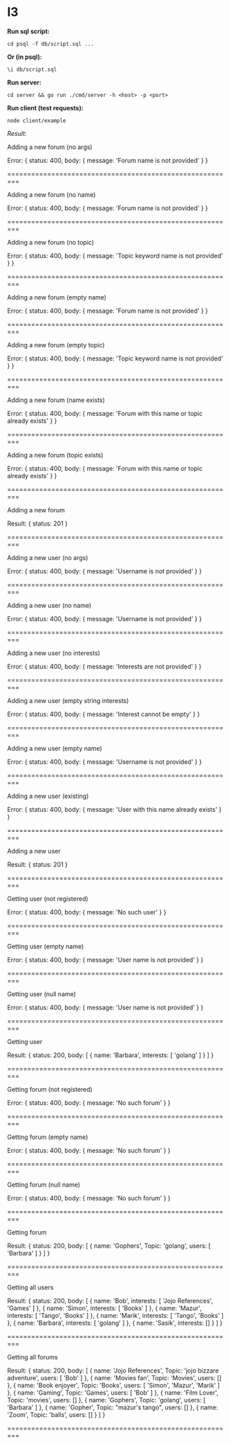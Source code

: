 # l3

**Run sql script:**

`cd psql -f db/script.sql ...`

**Or (in psql):**

`\i db/script.sql`

**Run server:**

`cd server && go run ./cmd/server -h <host> -p <port>`

**Run client (test requests):**

`node client/example`

*Result:*

Adding a new forum (no args) 

Error: { status: 400, body: { message: 'Forum name is not provided' } } 
 
=========================================================

Adding a new forum (no name) 

Error: { status: 400, body: { message: 'Forum name is not provided' } } 
 
=========================================================

Adding a new forum (no topic) 

Error: {
  status: 400,
  body: { message: 'Topic keyword name is not provided' }
} 
 
=========================================================

Adding a new forum (empty name) 

Error: { status: 400, body: { message: 'Forum name is not provided' } } 
 
=========================================================

Adding a new forum (empty topic) 

Error: {
  status: 400,
  body: { message: 'Topic keyword name is not provided' }
} 
 
=========================================================

Adding a new forum (name exists) 

Error: {
  status: 400,
  body: { message: 'Forum with this name or topic already exists' }
} 
 
=========================================================

Adding a new forum (topic exists) 

Error: {
  status: 400,
  body: { message: 'Forum with this name or topic already exists' }
} 
 
=========================================================

Adding a new forum 

Result:
{ status: 201 }

=========================================================

Adding a new user (no args) 

Error: { status: 400, body: { message: 'Username is not provided' } } 
 
=========================================================

Adding a new user (no name) 

Error: { status: 400, body: { message: 'Username is not provided' } } 
 
=========================================================

Adding a new user (no interests) 

Error: { status: 400, body: { message: 'Interests are not provided' } } 
 
=========================================================

Adding a new user (empty string interests) 

Error: { status: 400, body: { message: 'Interest cannot be empty' } } 
 
=========================================================

Adding a new user (empty name) 

Error: { status: 400, body: { message: 'Username is not provided' } } 
 
=========================================================

Adding a new user (existing) 

Error: {
  status: 400,
  body: { message: 'User with this name already exists' }
} 
 
=========================================================

Adding a new user 

Result:
{ status: 201 }

=========================================================

Getting user (not registered) 

Error: { status: 400, body: { message: 'No such user' } } 
 
=========================================================

Getting user (empty name) 

Error: { status: 400, body: { message: 'User name is not provided' } } 
 
=========================================================

Getting user (null name) 

Error: { status: 400, body: { message: 'User name is not provided' } } 
 
=========================================================

Getting user 

Result:
{
  status: 200,
  body: [ { name: 'Barbara', interests: [ 'golang' ] } ]
}

=========================================================

Getting forum (not registered) 

Error: { status: 400, body: { message: 'No such forum' } } 
 
=========================================================

Getting forum (empty name) 

Error: { status: 400, body: { message: 'No such forum' } } 
 
=========================================================

Getting forum (null name) 

Error: { status: 400, body: { message: 'No such forum' } } 
 
=========================================================

Getting forum 

Result:
{
  status: 200,
  body: [ { name: 'Gophers', Topic: 'golang', users: [ 'Barbara' ] } ]
}

=========================================================

Getting all users 

Result:
{
  status: 200,
  body: [
    { name: 'Bob', interests: [ 'Jojo References', 'Games' ] },
    { name: 'Simon', interests: [ 'Books' ] },
    { name: 'Mazur', interests: [ 'Tango', 'Books' ] },
    { name: 'Marik', interests: [ 'Tango', 'Books' ] },
    { name: 'Barbara', interests: [ 'golang' ] },
    { name: 'Sasik', interests: [] }
  ]
}

=========================================================

Getting all forums 

Result:
{
  status: 200,
  body: [
    {
      name: 'Jojo References',
      Topic: 'jojo bizzare adventure',
      users: [ 'Bob' ]
    },
    { name: 'Movies fan', Topic: 'Movies', users: [] },
    {
      name: 'Book enjoyer',
      Topic: 'Books',
      users: [ 'Simon', 'Mazur', 'Marik' ]
    },
    { name: 'Gaming', Topic: 'Games', users: [ 'Bob' ] },
    { name: 'Film Lover', Topic: 'movies', users: [] },
    { name: 'Gophers', Topic: 'golang', users: [ 'Barbara' ] },
    { name: 'Gopher', Topic: "mazur's tango", users: [] },
    { name: 'Zoom', Topic: 'balls', users: [] }
  ]
}

=========================================================
